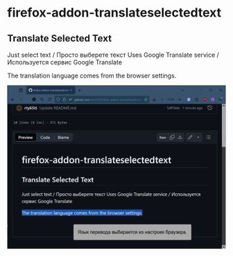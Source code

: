 # firefox-addon-translateselectedtext

## Translate Selected Text

Just select text / Просто выберете текст
Uses Google Translate service / Используется сервис Google Translate

The translation language comes from the browser settings.

![](https://raw.githubusercontent.com/rty65tt/firefox-addon-translateselectedtext/master/ss1.png)
